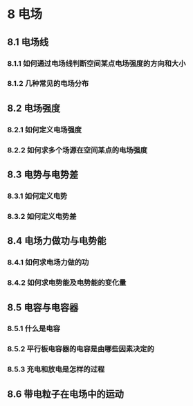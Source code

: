 # 8 电场

## 8.1 电场线

### 8.1.1 如何通过电场线判断空间某点电场强度的方向和大小

### 8.1.2 几种常见的电场分布

## 8.2 电场强度

### 8.2.1 如何定义电场强度

### 8.2.2 如何求多个场源在空间某点的电场强度

## 8.3 电势与电势差

### 8.3.1 如何定义电势

### 8.3.2 如何定义电势差

## 8.4 电场力做功与电势能

### 8.4.1 如何求电场力做的功

### 8.4.2 如何求电势能及电势能的变化量

## 8.5 电容与电容器

### 8.5.1 什么是电容

### 8.5.2 平行板电容器的电容是由哪些因素决定的

### 8.5.3 充电和放电是怎样的过程

## 8.6 带电粒子在电场中的运动
